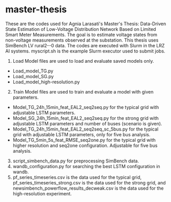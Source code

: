 # master-thesis
These are the codes used for Agnia Larasati's Master's Thesis: Data-Driven State Estimation of Low-Voltage Distribution Network Based on Limited Smart Meter Measurements. The goal is to estimate voltage states from non-voltage measurements observed at the substation. This thesis uses SimBench LV rural2--0 data. The codes are executed with Slurm in the LRZ AI systems. myscript.sh is the example Slurm executor used to submit jobs.

1. Load Model files are used to load and evaluate saved models only.
- Load_model_TG.py
- Load_model_SG.py
- Load_model_high-resolution.py

2. Train Model files are used to train and evaluate a model with given parameters.
- Model_TG_24h_15min_feat_EAL2_seq2seq.py for the typical grid with adjustable LSTM parameters.
- Model_SG_24h_15min_feat_EAL2_seq2seq.py for the strong grid with adjustable LSTM parameters and number of buses (scenario is given).
- Model_TG_24h_15min_feat_EAL2_seq2seq_sc_5bus.py for the typical grid with adjustable LSTM parameters, only for five bus analysis. 
- Model_TG_5min_5s_feat_RMSE_seq2one.py for the typical grid with higher resolution and seq2one configuration. Adjustable for five bus analysis.

3. script_simbench_data.py for preprocessing SimBench data.
4. wandb_configuration.py for searching the best LSTM configuration in wandb.
5. pf_series_timeseries.csv is the data used for the typical grid, pf_series_timeseries_strong.csv is the data used for the strong grid, and newsimbench_powerflow_results_decweak.csv is the data used for the high-resolution experiment.

